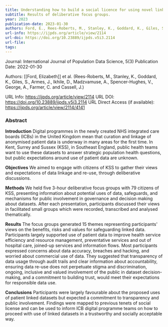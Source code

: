 ```yaml
---
title: Understanding how to build a social licence for using novel linked datasets for planning and research in Kent, Surrey and Sussex
subtitle: Results of deliberative focus groups.
year: 2023
publication-date: 2023-01-30
authors: Ford, E., Rees-Roberts, M., Stanley, K., Goddard, K., Giles, S., Armes, J., Ikhile, D., Madzvamuse, A., Spencer-Hughes, V., George, A., Farmer, C. and Cassell, J.
url-info: https://ijpds.org/article/view/2114
url-doi: https://doi.org/10.23889/ijpds.v5i3.2114
url-file:
tags: 
---
```


Journal: International Journal of Population Data Science, 5(3)
Publication Date: 2022-01-30

Authors: [[Ford, Elizabeth]] et al. (Rees-Roberts, M., Stanley, K., Goddard, K., Giles, S., Armes, J., Ikhile, D., Madzvamuse, A., Spencer-Hughes, V., George, A., Farmer, C. and Cassell, J.)

URL Info: https://ijpds.org/article/view/2114
URL DOI: https://doi.org/10.23889/ijpds.v5i3.2114
URL Direct Access (if available): https://ijpds.org/article/view/2114/4141 

### Abstract

__Introduction__
Digital programmes in the newly created NHS integrated care boards (ICBs) in the United Kingdom mean that curation and linkage of anonymised patient data is underway in many areas for the first time. In Kent, Surrey and Sussex (KSS), in Southeast England, public health teams want to use these datasets to answer strategic population health questions, but public expectations around use of patient data are unknown.

__Objectives__
We aimed to engage with citizens of KSS to gather their views and expectations of data linkage and re-use, through deliberative discussions.

__Methods__
We held five 3-hour deliberative focus groups with 79 citizens of KSS, presenting information about potential uses of data, safeguards, and mechanisms for public involvement in governance and decision making about datasets. After each presentation, participants discussed their views in facilitated small groups which were recorded, transcribed and analysed thematically.

__Results__
The focus groups generated 15 themes representing participants' views on the benefits, risks and values for safeguarding linked data. Participants largely supported use of patient data to improve health service efficiency and resource management, preventative services and out of hospital care, joined-up services and information flows. Most participants expressed concerns about data accuracy, breaches and hacking, and worried about commercial use of data. They suggested that transparency of data usage through audit trails and clear information about accountability, ensuring data re-use does not perpetuate stigma and discrimination, ongoing, inclusive and valued involvement of the public in dataset decision-making, and a commitment to building trust, would meet their expectations for responsible data use.

__Conclusions__
Participants were largely favourable about the proposed uses of patient linked datasets but expected a commitment to transparency and public involvement. Findings were mapped to previous tenets of social license and can be used to inform ICB digital programme teams on how to proceed with use of linked datasets in a trustworthy and socially acceptable way.
